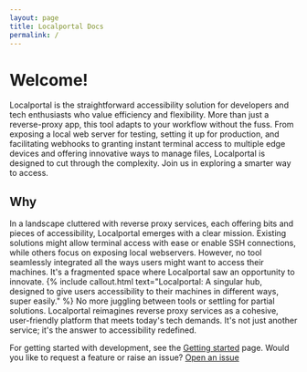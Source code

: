 ```yaml
---
layout: page
title: Localportal Docs
permalink: /
---
```


# Welcome!

Localportal is the straightforward accessibility solution for developers and tech enthusiasts who value efficiency and flexibility. More than just a reverse-proxy app, this tool adapts to your workflow without the fuss. From exposing a local web server for testing, setting it up for production, and facilitating webhooks to granting instant terminal access to multiple edge devices and offering innovative ways to manage files, Localportal is designed to cut through the complexity. Join us in exploring a smarter way to access.

## Why

In a landscape cluttered with reverse proxy services, each offering bits and pieces of accessibility, Localportal emerges with a clear mission. Existing solutions might allow terminal access with ease or enable SSH connections, while others focus on exposing local webservers. However, no tool seamlessly integrated all the ways users might want to access their machines. It's a fragmented space where Localportal saw an opportunity to innovate. {% include callout.html text="Localportal: A singular hub, designed to give users accessibility to their machines in different ways, super easily." %} No more juggling between tools or settling for partial solutions. Localportal reimagines reverse proxy services as a cohesive, user-friendly platform that meets today's tech demands. It's not just another service; it's the answer to accessibility redefined.

For getting started with development, see the [Getting started](/docs/getting-started) page. Would you like to request a feature or raise an issue? [Open an issue](https://support.localportal.io)

